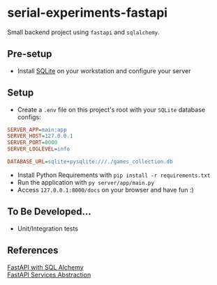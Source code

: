 # serial-experiments-fastapi

Small backend project using `fastapi` and `sqlalchemy`.

## Pre-setup

- Install [SQLite](https://www.sqlite.org/) on your workstation and configure your server

## Setup

- Create a `.env` file on this project's root with your `SQLite` database configs:
```ini
SERVER_APP=main:app
SERVER_HOST=127.0.0.1
SERVER_PORT=8000
SERVER_LOGLEVEL=info

DATABASE_URL=sqlite+pysqlite:///./games_collection.db
```
- Install Python Requirements with `pip install -r requirements.txt`
- Run the application with `py server/app/main.py`
- Access `127.0.0.1:8000/docs` on your browser and have fun :)

## To Be Developed...

- Unit/Integration tests

## References

[FastAPI with SQL Alchemy](https://fastapi.tiangolo.com/tutorial/sql-databases/#__tabbed_2_1)<br/>
[FastAPI Services Abstraction](https://github.com/visini/abstracting-fastapi-services)